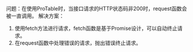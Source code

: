 问题：在使用ProTable时，当接口请求的HTTP状态码非200时，request函数会被一直调用。
解决方案：

1. 使用fetch方法进行请求，fetch函数是基于Promise设计，可以自动终止请求。
2. 在request函数中处理错误的请求，抛出错误终止请求。
